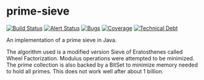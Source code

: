 # prime-sieve

[![Build Status](https://api.travis-ci.org/slfotg/prime-sieve.svg?branch=master)](http://travis-ci.org/slfotg/prime-sieve)
[![Alert Status](https://sonarcloud.io/api/project_badges/measure?project=com.github.slfotg%3Aprime-sieve&metric=alert_status)](https://sonarcloud.io/dashboard?id=com.github.slfotg%3Aprime-sieve)
[![Bugs](https://sonarcloud.io/api/project_badges/measure?project=com.github.slfotg%3Aprime-sieve&metric=bugs)](https://sonarcloud.io/dashboard?id=com.github.slfotg%3Aprime-sieve)
[![Coverage](https://sonarcloud.io/api/project_badges/measure?project=com.github.slfotg%3Aprime-sieve&metric=coverage)](https://sonarcloud.io/dashboard?id=com.github.slfotg%3Aprime-sieve)
[![Technical Debt](https://sonarcloud.io/api/project_badges/measure?project=com.github.slfotg%3Aprime-sieve&metric=sqale_index)](https://sonarcloud.io/dashboard?id=com.github.slfotg%3Aprime-sieve)

An implementation of a prime sieve in Java.

The algorithm used is a modified version Sieve of Eratosthenes called Wheel Factorization. Modulus operations were attempted to be minimized. The prime collection is also backed by a BitSet to minimize memory needed to hold all primes. This does not work well after about 1 billion.
